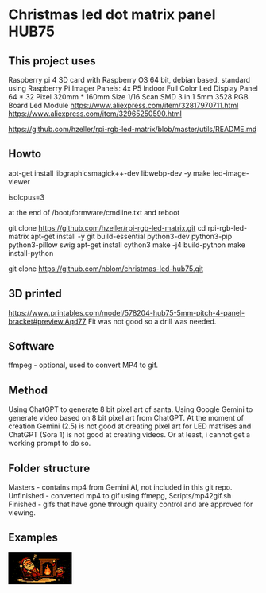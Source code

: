 # Christmas led dot matrix panel HUB75

## This project uses

Raspberry pi 4
SD card with Raspberry OS 64 bit, debian based, standard using Raspberry Pi Imager
Panels: 4x P5 Indoor Full Color Led Display Panel 64 * 32 Pixel 320mm * 160mm Size 1/16 Scan SMD 3 in 1 5mm 3528 RGB Board Led Module
https://www.aliexpress.com/item/32817970711.html
https://www.aliexpress.com/item/32965250590.html

https://github.com/hzeller/rpi-rgb-led-matrix/blob/master/utils/README.md

## Howto
apt-get install libgraphicsmagick++-dev libwebp-dev -y
make led-image-viewer

isolcpus=3

at the end of /boot/formware/cmdline.txt and reboot

git clone https://github.com/hzeller/rpi-rgb-led-matrix.git
cd rpi-rgb-led-matrix
apt-get install -y git build-essential python3-dev python3-pip python3-pillow swig
apt-get install cython3
make -j4 build-python
make install-python

git clone https://github.com/nblom/christmas-led-hub75.git

## 3D printed
https://www.printables.com/model/578204-hub75-5mm-pitch-4-panel-bracket#preview.Aqd77
Fit was not good so a drill was needed.

## Software
ffmpeg - optional, used to convert MP4 to gif.

## Method
Using ChatGPT to generate 8 bit pixel art of santa.
Using Google Gemini to generate video based on 8 bit pixel art from ChatGPT.
At the moment of creation Gemini (2.5) is not good at creating pixel art for LED matrises and ChatGPT (Sora 1) is not good at creating videos.
Or at least, i cannot get a working prompt to do so.

## Folder structure
Masters - contains mp4 from Gemini AI, not included in this git repo.
Unfinished - converted mp4 to gif using ffmepg, Scripts/mp42gif.sh
Finished - gifs that have gone through quality control and are approved for viewing.

## Examples

![image](https://raw.githubusercontent.com/nblom/christmas-led-hub75/refs/heads/main/Finished/Santa_sleeping.gif)
